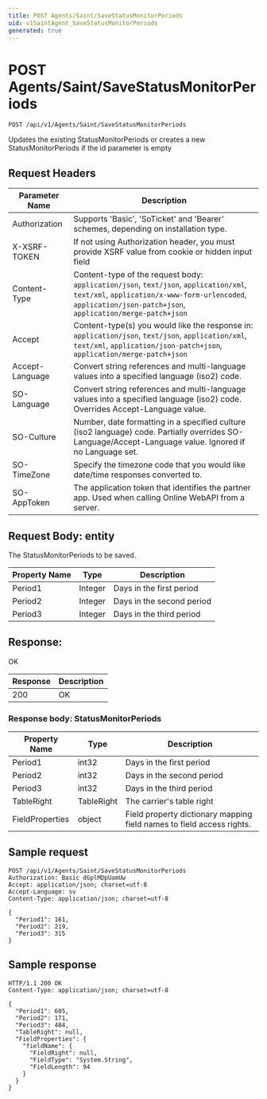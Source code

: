 ```yaml
---
title: POST Agents/Saint/SaveStatusMonitorPeriods
uid: v1SaintAgent_SaveStatusMonitorPeriods
generated: true
---
```


# POST Agents/Saint/SaveStatusMonitorPeriods

```http
POST /api/v1/Agents/Saint/SaveStatusMonitorPeriods
```

Updates the existing StatusMonitorPeriods or creates a new StatusMonitorPeriods if the id parameter is empty








## Request Headers

| Parameter Name | Description |
|----------------|-------------|
| Authorization  | Supports 'Basic', 'SoTicket' and 'Bearer' schemes, depending on installation type. |
| X-XSRF-TOKEN   | If not using Authorization header, you must provide XSRF value from cookie or hidden input field |
| Content-Type | Content-type of the request body: `application/json`, `text/json`, `application/xml`, `text/xml`, `application/x-www-form-urlencoded`, `application/json-patch+json`, `application/merge-patch+json` |
| Accept         | Content-type(s) you would like the response in: `application/json`, `text/json`, `application/xml`, `text/xml`, `application/json-patch+json`, `application/merge-patch+json` |
| Accept-Language | Convert string references and multi-language values into a specified language (iso2) code. |
| SO-Language | Convert string references and multi-language values into a specified language (iso2) code. Overrides Accept-Language value. |
| SO-Culture | Number, date formatting in a specified culture (iso2 language) code. Partially overrides SO-Language/Accept-Language value. Ignored if no Language set. |
| SO-TimeZone | Specify the timezone code that you would like date/time responses converted to. |
| SO-AppToken | The application token that identifies the partner app. Used when calling Online WebAPI from a server. |

## Request Body: entity 

The StatusMonitorPeriods to be saved. 

| Property Name | Type |  Description |
|----------------|------|--------------|
| Period1 | Integer | Days in the first period |
| Period2 | Integer | Days in the second period |
| Period3 | Integer | Days in the third period |

## Response:

OK

| Response | Description |
|----------------|-------------|
| 200 | OK |

### Response body: StatusMonitorPeriods

| Property Name | Type |  Description |
|----------------|------|--------------|
| Period1 | int32 | Days in the first period |
| Period2 | int32 | Days in the second period |
| Period3 | int32 | Days in the third period |
| TableRight | TableRight | The carrier's table right |
| FieldProperties | object | Field property dictionary mapping field names to field access rights. |

## Sample request

```http!
POST /api/v1/Agents/Saint/SaveStatusMonitorPeriods
Authorization: Basic dGplMDpUamUw
Accept: application/json; charset=utf-8
Accept-Language: sv
Content-Type: application/json; charset=utf-8

{
  "Period1": 161,
  "Period2": 219,
  "Period3": 315
}
```

## Sample response

```http_
HTTP/1.1 200 OK
Content-Type: application/json; charset=utf-8

{
  "Period1": 605,
  "Period2": 171,
  "Period3": 484,
  "TableRight": null,
  "FieldProperties": {
    "fieldName": {
      "FieldRight": null,
      "FieldType": "System.String",
      "FieldLength": 94
    }
  }
}
```